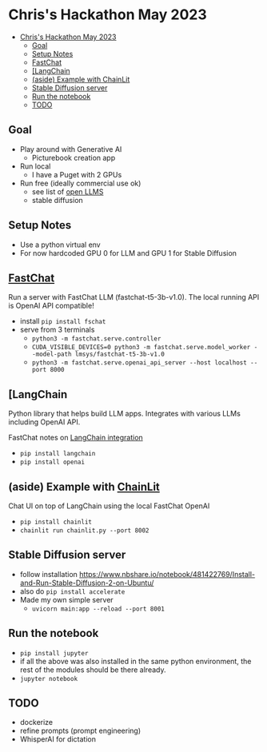 # Chris's Hackathon May 2023

- [Chris's Hackathon May 2023](#chriss-hackathon-may-2023)
  - [Goal](#goal)
  - [Setup Notes](#setup-notes)
  - [FastChat](#fastchat)
  - [\[LangChain](#langchain)
  - [(aside) Example with ChainLit](#aside-example-with-chainlit)
  - [Stable Diffusion server](#stable-diffusion-server)
  - [Run the notebook](#run-the-notebook)
  - [TODO](#todo)

## Goal

- Play around with Generative AI
  - Picturebook creation app
- Run local
  - I have a Puget with 2 GPUs
- Run free (ideally commercial use ok)
  - see list of [open LLMS](https://github.com/eugeneyan/open-llms)
  - stable diffusion

## Setup Notes

- Use a python virtual env
- For now hardcoded GPU 0 for LLM and GPU 1 for Stable Diffusion

## [FastChat](https://github.com/lm-sys/FastChat)

Run a server with FastChat LLM (fastchat-t5-3b-v1.0). The local running API is OpenAI API compatible!

- install `pip install fschat`
- serve from 3 terminals
  - `python3 -m fastchat.serve.controller`
  - `CUDA_VISIBLE_DEVICES=0 python3 -m fastchat.serve.model_worker --model-path lmsys/fastchat-t5-3b-v1.0`
  - `python3 -m fastchat.serve.openai_api_server --host localhost --port 8000`

## [LangChain[](https://python.langchain.com/en/latest/)

Python library that helps build LLM apps. Integrates with various LLMs including OpenAI API.

FastChat notes on [LangChain integration](https://github.com/lm-sys/FastChat/blob/main/docs/langchain_integration.md)

- `pip install langchain`
- `pip install openai`

## (aside) Example with [ChainLit](https://docs.chainlit.io/overview)

Chat UI on top of LangChain using the local FastChat OpenAI

- `pip install chainlit`
- `chainlit run chainlit.py --port 8002`

## Stable Diffusion server

- follow installation <https://www.nbshare.io/notebook/481422769/Install-and-Run-Stable-Diffusion-2-on-Ubuntu/>
- also do `pip install accelerate`
- Made my own simple server
  - `uvicorn main:app --reload --port 8001`

## Run the notebook

- `pip install jupyter`
- if all the above was also installed in the same python environment, the rest of the modules should be there already.
- `jupyter notebook`

## TODO

- dockerize
- refine prompts (prompt engineering)
- WhisperAI for dictation
